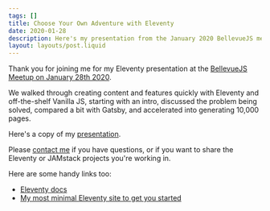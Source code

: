 ```yaml
---
tags: []
title: Choose Your Own Adventure with Eleventy
date: 2020-01-28
description: Here's my presentation from the January 2020 BellevueJS meetup.
layout: layouts/post.liquid
---
```



Thank you for joining me for my Eleventy presentation at the [BellevueJS Meetup on January 28th 2020](https://www.meetup.com/BellevueJS/events/llvkklybccblc/).

We walked through creating content and features quickly with Eleventy and off-the-shelf Vanilla JS, starting with an intro, discussed the problem being solved, compared a bit with Gatsby, and accelerated into generating 10,000 pages.

Here's a copy of my <a href="https://www.briangershon.com/presents/eleventy-adventure/">presentation</a>.

Please <a href="/about/">contact me</a> if you have questions, or if you want to share the Eleventy or JAMstack projects you're working in.

Here are some handy links too:

- [Eleventy docs](https://www.11ty.dev/docs/)
- [My most minimal Eleventy site to get you started](https://github.com/briangershon/eleventy-minimal)
